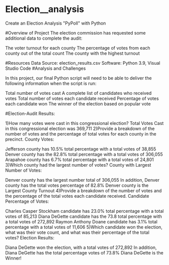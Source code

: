 # Election__analysis
Create an Election Analysis "PyPoll" with Python

#Overview of Project
The election commission has requested some additional data to complete the audit:

The voter turnout for each county
The percentage of votes from each county out of the total count
The county with the highest turnout

#Resources
Data Source: election_results.csv
Software: Python 3.9, Visual Studio Code
#Analysis and Challenges

In this project, our final Python script will need to be able to deliver the following information when the script is run:

Total number of votes cast
A complete list of candidates who received votes
Total number of votes each candidate received
Percentage of votes each candidate won
The winner of the election based on popular vote

#Election-Audit Results:


1)How many votes were cast in this congressional election?
  Total Votes Cast in this congressional election was 369,711
2)Provide a breakdown of the number of votes and the percentage of total votes for each county in the precinct.
  County Votes:

Jefferson county has 10.5% total percentage with a total votes of 38,855
Denver county has the 82.8% total percentage with a total votes of 306,055
Arapahoe county has 6.7% total percentage with a total votes of 24,801
3)Which county had the largest number of votes?
  County with Largest Number of Votes:

Denver county has the largest number total of 306,055
In addition, Denver county has the total votes percentage of 82.8%
Denver county is the Largest County Turnout
4)Provide a breakdown of the number of votes and the percentage of the total votes each candidate received.
   Candidate Percentage of Votes:

Charles Casper Stockham candidate has 23.0% total percentage with a total votes of 85,213
Diana DeGette candidate has the 73.8 total percentage with a total votes of 272,892
Raymon Anthony Doane candidate has 3.1% total percentage with a total votes of 11,606
5)Which candidate won the election, what was their vote count, and what was their percentage of the total votes?
   Election Results:

Diana DeGette won the election, with a total votes of 272,892
In addition, Diana DeGette has the total percentage votes of 73.8%
Diana DeGette is the Winner!
